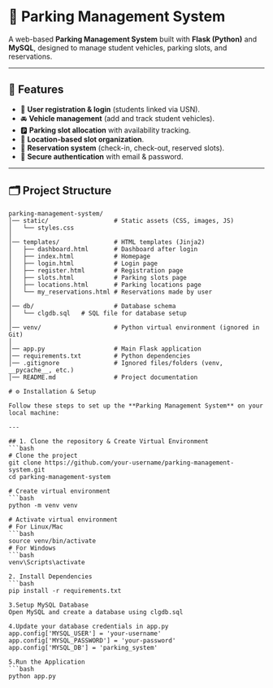 # 🚗 Parking Management System

A web-based **Parking Management System** built with **Flask (Python)** and **MySQL**, designed to manage student vehicles, parking slots, and reservations.

---

## 📌 Features
- 👤 **User registration & login** (students linked via USN).
- 🚘 **Vehicle management** (add and track student vehicles).
- 🅿️ **Parking slot allocation** with availability tracking.
- 📍 **Location-based slot organization**.
- 📆 **Reservation system** (check-in, check-out, reserved slots).
- 🔑 **Secure authentication** with email & password.

---

## 🗂️ Project Structure
```text
parking-management-system/
│── static/                  # Static assets (CSS, images, JS)
│   └── styles.css
│
│── templates/               # HTML templates (Jinja2)
│   ├── dashboard.html       # Dashboard after login
│   ├── index.html           # Homepage
│   ├── login.html           # Login page
│   ├── register.html        # Registration page
│   ├── slots.html           # Parking slots page
│   ├── locations.html       # Parking locations page
│   └── my_reservations.html # Reservations made by user
│
│── db/                      # Database schema
│   └── clgdb.sql   # SQL file for database setup
│
│── venv/                    # Python virtual environment (ignored in Git)
│
│── app.py                   # Main Flask application
│── requirements.txt         # Python dependencies
│── .gitignore               # Ignored files/folders (venv, __pycache__, etc.)
│── README.md                # Project documentation

# ⚙️ Installation & Setup

Follow these steps to set up the **Parking Management System** on your local machine:

---

## 1️. Clone the repository & Create Virtual Environment
```bash
# Clone the project
git clone https://github.com/your-username/parking-management-system.git
cd parking-management-system

# Create virtual environment
```bash
python -m venv venv

# Activate virtual environment
# For Linux/Mac
```bash
source venv/bin/activate
# For Windows
```bash
venv\Scripts\activate

2. Install Dependencies
```bash
pip install -r requirements.txt

3.Setup MySQL Database
Open MySQL and create a database using clgdb.sql

4.Update your database credentials in app.py
app.config['MYSQL_USER'] = 'your-username'
app.config['MYSQL_PASSWORD'] = 'your-password'
app.config['MYSQL_DB'] = 'parking_system'

5.Run the Application
```bash
python app.py



